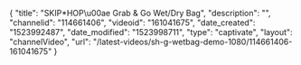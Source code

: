{
    "title": "SKIP*HOP\u00ae Grab & Go Wet\/Dry Bag",
    "description": "",
    "channelid": "114661406",
    "videoid": "161041675",
    "date_created": "1523992487",
    "date_modified": "1523998711",
    "type": "captivate",
    "layout": "channelVideo",
    "url": "\/latest-videos\/sh-g-wetbag-demo-1080\/114661406-161041675"
}